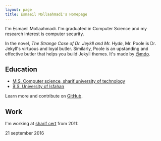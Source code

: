 ```yaml
---
layout: page
title: Esmaeil Mollaahmadi's Homepage
---
```


I'm Esmaeil Mollaahmadi. I'm graduated in Computer Science and my research interest is computer security.

In the novel, *The Strange Case of Dr. Jeykll and Mr. Hyde*, Mr. Poole is Dr. Jekyll's virtuous and loyal butler. Similarly, Poole is an upstanding and effective butler that helps you build Jekyll themes. It's made by [@mdo](https://twitter.com/mdo).

## Education

* [M.S. Computer science, sharif university of technology](https://en.wikipedia.org/wiki/Sharif_University_of_Technology)
* [B.S. University of Isfahan](http://ui.ac.ir/)

Learn more and contribute on [GitHub](https://github.com/poole).

## Work

I'm working at [sharif cert](https://cert.sharif.edu) from 2011:

21 september 2016